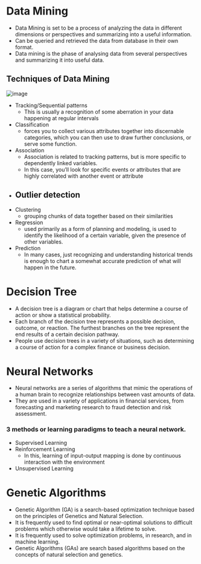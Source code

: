 # Data Mining
- Data Mining is set to be a process of analyzing the data in different dimensions or perspectives and summarizing into a useful information. 
- Can be queried and retrieved the data from database in their own format.
- Data mining is the phase of analysing data from several perspectives and summarizing it into useful data.

## Techniques of Data Mining
![image](https://user-images.githubusercontent.com/44335648/117993302-3b1cb680-b35d-11eb-9a99-f067f25d0bc2.png)
- Tracking/Sequential patterns
  - This is usually a recognition of some aberration in your data happening at regular intervals
- Classification
  - forces you to collect various attributes together into discernable categories, which you can then use to draw further conclusions, or serve some function.
- Association
  - Association is related to tracking patterns, but is more specific to dependently linked variables. 
  - In this case, you’ll look for specific events or attributes that are highly correlated with another event or attribute
- Outlier detection
  - 
- Clustering
  - grouping chunks of data together based on their similarities
- Regression
  - used primarily as a form of planning and modeling, is used to identify the likelihood of a certain variable, given the presence of other variables.
- Prediction
  - In many cases, just recognizing and understanding historical trends is enough to chart a somewhat accurate prediction of what will happen in the future.

# Decision Tree
- A decision tree is a diagram or chart that helps determine a course of action or show a statistical probability.
- Each branch of the decision tree represents a possible decision, outcome, or reaction. The furthest branches on the tree represent the end results of a certain decision pathway.
- People use decision trees in a variety of situations, such as determining a course of action for a complex finance or business decision.

# Neural Networks
- Neural networks are a series of algorithms that mimic the operations of a human brain to recognize relationships between vast amounts of data.
- They are used in a variety of applications in financial services, from forecasting and marketing research to fraud detection and risk assessment.

### 3 methods or learning paradigms to teach a neural network.
- Supervised Learning
- Reinforcement Learning
  - In this, learning of input-output mapping is done by continuous interaction with the environment
- Unsupervised Learning

# Genetic Algorithms
- Genetic Algorithm (GA) is a search-based optimization technique based on the principles of Genetics and Natural Selection. 
- It is frequently used to find optimal or near-optimal solutions to difficult problems which otherwise would take a lifetime to solve. 
- It is frequently used to solve optimization problems, in research, and in machine learning.
- Genetic Algorithms (GAs) are search based algorithms based on the concepts of natural selection and genetics. 
